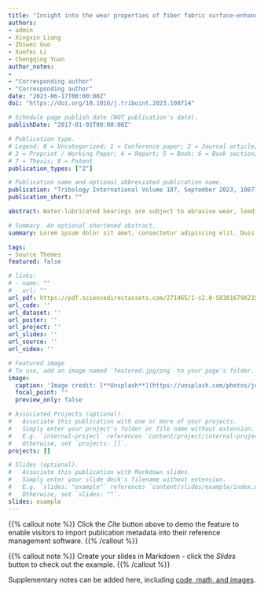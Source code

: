 ```yaml
---
title: "Insight into the wear properties of fiber fabric surface-enhanced composite under water lubrication"
authors:
- admin
- Xingxin Liang
- Zhiwei Guo
- Xuefei Li
- Chengqing Yuan
author_notes:
- 
- "Corresponding author"
- "Corresponding author"
date: "2023-06-17T00:00:00Z"
doi: "https://doi.org/10.1016/j.triboint.2023.108714"

# Schedule page publish date (NOT publication's date).
publishDate: "2017-01-01T00:00:00Z"

# Publication type.
# Legend: 0 = Uncategorized; 1 = Conference paper; 2 = Journal article;
# 3 = Preprint / Working Paper; 4 = Report; 5 = Book; 6 = Book section;
# 7 = Thesis; 8 = Patent
publication_types: ["2"]

# Publication name and optional abbreviated publication name.
publication: "Tribology International Volume 187, September 2023, 108714"
publication_short: ""

abstract: Water-lubricated bearings are subject to abrasive wear, leading to performance degradation. Herein, the use of PTFE and UHMWPE fibers was investigated to improve surface tensile strength and explore wear mechanisms. Through finite element analysis and friction and wear experiments, it is hereby demonstrated that fiber reinforcement significantly improves surface tensile strength and reduces surface wear compared to non-reinforced materials, and the wear of the bronze plates is reduced as well. Meanwhile, fiber-reinforced composite materials suppress the development of wear in a certain amount of time and exhibit outstanding frictional performance.

# Summary. An optional shortened abstract.
summary: Lorem ipsum dolor sit amet, consectetur adipiscing elit. Duis posuere tellus ac convallis placerat. Proin tincidunt magna sed ex sollicitudin condimentum.

tags:
- Source Themes
featured: false

# links:
# - name: ""
#   url: ""
url_pdf: https://pdf.sciencedirectassets.com/271465/1-s2.0-S0301679X23X00097/1-s2.0-S0301679X23005029/main.pdf?X-Amz-Security-Token=IQoJb3JpZ2luX2VjEEUaCXVzLWVhc3QtMSJGMEQCIB41zwsMzTvRJF%2FNZAYjWYAZav%2FmRykR4oNKMxw8ovHjAiAQMoNCjpl2vb8%2Fx8XlgkNouyceN%2BsLGpTOdqh%2ByIFkpCq7BQi%2B%2F%2F%2F%2F%2F%2F%2F%2F%2F%2F8BEAUaDDA1OTAwMzU0Njg2NSIMmWYTyDBXDYkUO%2FtbKo8FL4dR1nlkCOl5M6IiZ%2BK%2FZQckm4R6ZBRcj7A9sw%2FeRV5EPDGI2Q6fk1vRPoZUZx1ywXU%2F14vQHqWwt0vYdRjh2Cc9BvBXVK34uUiYNz9Jw0hdYueGh55zU0b53bthnLf4dooYRRvprf7obWUjZIcRhSDTGE7OJ6dwfgl2AaluiwzsCzie23N3VWmUS2GCcuni%2FpTHL%2BTqg1VbcHxC9WVRqdktopxMHpAzIdm4CLpRw2v3OVkCwE557Hy56mhQxh9UzoOyE8Em%2B0Xlq60VTW2U7Je90ofSQpOc%2FsOc5TA0EIdmQBfwei9weNaVlfFThDRc%2FKyKlt%2Bv066qNrLNO8Ve2Q9XF%2Fb4NkOjdGSPU8l7l5%2FyVYV1wqE4B5WVp5yVK94CkYIVL4VLbmTxKDmV1GcxOOIuSyamgkjRVus21heOI0urSmZJHQqZ5NBMMLzIiDzuzW3INPDTo%2FX40YvloPDXZfxaGtQG7ib6X7JSRRLqcCcC2eB%2FjdJPA4w1pTkacSs12qWvsLao2afFFoHgDz6uqi4WXS60gRYHCyZb%2BbEpfjSD%2FqZBoFhU0c1h9Ev3fFDN%2FFwEcICxV8AB82wC3QV3t5O%2FAzJcE4Vw2j2sJ6QaOidx57BLaZzEXIM0cKPkKJgrrYororXTdWrRW2JpfRGSdRllJJ%2BhxJpFQShMWF5jxxLmyYBA817OxdAfkKB2mgUhOCFac4AzQB3XtiGb9H3wxc7Zwbqf4DmvselLzqUFcRSPO68wlFMIFU3GHqpKp5kpNtn2FesHT7%2BDM9vh%2FAmne6Eokrd477DlP5RGjUPvRvvAjLs4r217uHhCJbD7CUKwxxFa2TZPMj3ngsXX848YlxiNFRqiI03AhqL2uDwdZTC5oLWlBjqyATqH4%2BGu6CAQ6NEPmOyXdy8nC6putX4LVSUk%2BLFcL0BGb25hKt%2BCtWctDasAJcb2aIBSf6RgEjo6GhPYAFPR55XZY%2FpB%2BRDmio73vUfBrFodf4uy%2BJvnh7jek5iqXfgTpl9TNBJ35iHJw1pdSB8QwiwyKd0TpvjGH9n8%2F33k4aExFAMtusG8NQ%2BcXnNU5Lhs9MWd3jEuiA7ICWx23IYVd1yiOm99tKqsNHXjhvni%2FP5%2BSI0%3D&X-Amz-Algorithm=AWS4-HMAC-SHA256&X-Amz-Date=20230711T132151Z&X-Amz-SignedHeaders=host&X-Amz-Expires=300&X-Amz-Credential=ASIAQ3PHCVTYWN7A2TFX%2F20230711%2Fus-east-1%2Fs3%2Faws4_request&X-Amz-Signature=491b88aab0a71b72dd5f0b91af5fa46f48ebb9537277053b9b889e66bd6bbdf1&hash=9d3e6ce80330d93c53e0bdafe0b9b5fb23045cca2ec31a9c35972e285031d99e&host=68042c943591013ac2b2430a89b270f6af2c76d8dfd086a07176afe7c76c2c61&pii=S0301679X23005029&tid=spdf-5790a9af-b281-435d-b770-8694beeae506&sid=f74f3b1c47c7594ee66ac2f346c29a79ed3agxrqa&type=client&tsoh=d3d3LnNjaWVuY2VkaXJlY3QuY29t&ua=0e095101505f5405565a&rr=7e515a18ffe504fe&cc=hk)https://pdf.sciencedirectassets.com/271465/1-s2.0-S0301679X23X00097/1-s2.0-S0301679X23005029/main.pdf?X-Amz-Security-Token=IQoJb3JpZ2luX2VjEEUaCXVzLWVhc3QtMSJGMEQCIB41zwsMzTvRJF%2FNZAYjWYAZav%2FmRykR4oNKMxw8ovHjAiAQMoNCjpl2vb8%2Fx8XlgkNouyceN%2BsLGpTOdqh%2ByIFkpCq7BQi%2B%2F%2F%2F%2F%2F%2F%2F%2F%2F%2F8BEAUaDDA1OTAwMzU0Njg2NSIMmWYTyDBXDYkUO%2FtbKo8FL4dR1nlkCOl5M6IiZ%2BK%2FZQckm4R6ZBRcj7A9sw%2FeRV5EPDGI2Q6fk1vRPoZUZx1ywXU%2F14vQHqWwt0vYdRjh2Cc9BvBXVK34uUiYNz9Jw0hdYueGh55zU0b53bthnLf4dooYRRvprf7obWUjZIcRhSDTGE7OJ6dwfgl2AaluiwzsCzie23N3VWmUS2GCcuni%2FpTHL%2BTqg1VbcHxC9WVRqdktopxMHpAzIdm4CLpRw2v3OVkCwE557Hy56mhQxh9UzoOyE8Em%2B0Xlq60VTW2U7Je90ofSQpOc%2FsOc5TA0EIdmQBfwei9weNaVlfFThDRc%2FKyKlt%2Bv066qNrLNO8Ve2Q9XF%2Fb4NkOjdGSPU8l7l5%2FyVYV1wqE4B5WVp5yVK94CkYIVL4VLbmTxKDmV1GcxOOIuSyamgkjRVus21heOI0urSmZJHQqZ5NBMMLzIiDzuzW3INPDTo%2FX40YvloPDXZfxaGtQG7ib6X7JSRRLqcCcC2eB%2FjdJPA4w1pTkacSs12qWvsLao2afFFoHgDz6uqi4WXS60gRYHCyZb%2BbEpfjSD%2FqZBoFhU0c1h9Ev3fFDN%2FFwEcICxV8AB82wC3QV3t5O%2FAzJcE4Vw2j2sJ6QaOidx57BLaZzEXIM0cKPkKJgrrYororXTdWrRW2JpfRGSdRllJJ%2BhxJpFQShMWF5jxxLmyYBA817OxdAfkKB2mgUhOCFac4AzQB3XtiGb9H3wxc7Zwbqf4DmvselLzqUFcRSPO68wlFMIFU3GHqpKp5kpNtn2FesHT7%2BDM9vh%2FAmne6Eokrd477DlP5RGjUPvRvvAjLs4r217uHhCJbD7CUKwxxFa2TZPMj3ngsXX848YlxiNFRqiI03AhqL2uDwdZTC5oLWlBjqyATqH4%2BGu6CAQ6NEPmOyXdy8nC6putX4LVSUk%2BLFcL0BGb25hKt%2BCtWctDasAJcb2aIBSf6RgEjo6GhPYAFPR55XZY%2FpB%2BRDmio73vUfBrFodf4uy%2BJvnh7jek5iqXfgTpl9TNBJ35iHJw1pdSB8QwiwyKd0TpvjGH9n8%2F33k4aExFAMtusG8NQ%2BcXnNU5Lhs9MWd3jEuiA7ICWx23IYVd1yiOm99tKqsNHXjhvni%2FP5%2BSI0%3D&X-Amz-Algorithm=AWS4-HMAC-SHA256&X-Amz-Date=20230711T132151Z&X-Amz-SignedHeaders=host&X-Amz-Expires=300&X-Amz-Credential=ASIAQ3PHCVTYWN7A2TFX%2F20230711%2Fus-east-1%2Fs3%2Faws4_request&X-Amz-Signature=491b88aab0a71b72dd5f0b91af5fa46f48ebb9537277053b9b889e66bd6bbdf1&hash=9d3e6ce80330d93c53e0bdafe0b9b5fb23045cca2ec31a9c35972e285031d99e&host=68042c943591013ac2b2430a89b270f6af2c76d8dfd086a07176afe7c76c2c61&pii=S0301679X23005029&tid=spdf-5790a9af-b281-435d-b770-8694beeae506&sid=f74f3b1c47c7594ee66ac2f346c29a79ed3agxrqa&type=client&tsoh=d3d3LnNjaWVuY2VkaXJlY3QuY29t&ua=0e095101505f5405565a&rr=7e515a18ffe504fe&cc=hk
url_code: ''
url_dataset: ''
url_poster: ''
url_project: ''
url_slides: ''
url_source: ''
url_video: ''

# Featured image
# To use, add an image named `featured.jpg/png` to your page's folder. 
image:
  caption: 'Image credit: [**Unsplash**](https://unsplash.com/photos/jdD8gXaTZsc)'
  focal_point: ""
  preview_only: false

# Associated Projects (optional).
#   Associate this publication with one or more of your projects.
#   Simply enter your project's folder or file name without extension.
#   E.g. `internal-project` references `content/project/internal-project/index.md`.
#   Otherwise, set `projects: []`.
projects: []

# Slides (optional).
#   Associate this publication with Markdown slides.
#   Simply enter your slide deck's filename without extension.
#   E.g. `slides: "example"` references `content/slides/example/index.md`.
#   Otherwise, set `slides: ""`.
slides: example
---
```


{{% callout note %}}
Click the *Cite* button above to demo the feature to enable visitors to import publication metadata into their reference management software.
{{% /callout %}}

{{% callout note %}}
Create your slides in Markdown - click the *Slides* button to check out the example.
{{% /callout %}}

Supplementary notes can be added here, including [code, math, and images](https://wowchemy.com/docs/writing-markdown-latex/).
